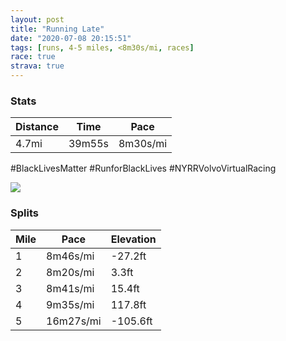 ```yaml
---
layout: post
title: "Running Late"
date: "2020-07-08 20:15:51"
tags: [runs, 4-5 miles, <8m30s/mi, races]
race: true
strava: true
---
```


### Stats

| Distance | Time | Pace |
|----------|------|------|
|4.7mi|39m55s|8m30s/mi|

#BlackLivesMatter #RunforBlackLives #NYRRVolvoVirtualRacing

<img src='https://maps.googleapis.com/maps/api/staticmap?maptype=roadmap&path=enc:ibwwFx_sbMBEJ?DE{@fCmALCDhB@`@Nx@Fx@p@D?pAjA\RbCfAVHv@Fj@Pv@^XD`Ar@RHR?NDRAd@Lb@TTBR\t@n@h@P`@DNTLH`@Jl@b@h@v@F?|A`Ar@Vl@v@VJb@d@NFj@GTFb@p@RNd@TTVFAFBVVf@Z`A`ANZRXVTHBFH\Lh@FZNHFb@j@RB\d@\Lr@PVRlAjA^NFHRHJ?`Ad@RXNLPRb@\p@R\^h@X`@HXd@RRVJVDTLd@\\PPRLJPDL?d@ZVd@XPPDT?PKVLTXZ?PC@EFCPSd@[^Ap@HTBPHXTt@z@x@h@\JPEJKDAR?VDZn@HD\ALKb@MROLAV@j@PD?JHJBNIx@{@JCL@JIj@WLMHQB?PRHBvAy@VCJBl@]XWN]VBj@_@JCTUNS`@S~@OXATHJAp@SVCFED?THL?d@G`@Sj@DTCTI|@y@`@KLQf@_@JOdAWv@Yb@Wb@Kl@SRKNMTIr@q@T]Lg@^k@HIDU^}@RSJO?CHGHa@P]D[HMFq@FYP_@J[LWBWESNOTw@X_@FSDWJSHe@JiARiAr@iAHYBAHFH@LIx@qAb@mA?IVu@Xo@HWBEPKTa@?IESHMHEb@aAPg@Fa@BCPu@PUVQHOPs@@OCQ?SHq@?k@FKh@Gj@FdA?\C|@Rp@FdA@j@Fr@@v@V\Fz@Dz@^h@LXNTF`@?RCTTh@RdADd@PzA`Ap@^nBj@h@Vj@PZR\PJ?`@L|@^t@^TH^V~@T^N^Hb@TLJLb@v@VJNJFN@AGBSRWz@y@z@k@r@s@XI^_@p@U|@g@PQD?d@_@v@aA`@]z@Y^YFCNOHAf@_@zAm@VQd@QZULCHDVAVOPAXGXS@DD@z@YTEHIX]PMHKp@g@ZAZQd@Qf@IVKZ@JEp@e@dB_Ad@QJIPEf@Ud@Yr@WdB{@NKZGTKnAcAl@STOn@SLSr@g@dAQn@Yv@i@r@WHAh@@`@Qh@Mr@_@X]v@a@p@i@h@Q|@OVUr@_@h@Er@Bd@OTQLYZe@ZSh@SNAr@JfB?HBBFEHI?@?LA\@d@HJCRFlAQZQ?IFI?e@C_@Jm@EoABGPKTYBWFM&key=AIzaSyC1MId7bFpkLXNAaYhBSTb8jLyiSqzbDtM&size=800x800&markers=color:yellow|label:S|40.75573,-73.99437&markers=color:green|label:F|40.69751999999997,-73.98512999999994'>

### Splits

| Mile | Pace | Elevation |
|------|------|-----------|
|1|8m46s/mi|-27.2ft|
|2|8m20s/mi|3.3ft|
|3|8m41s/mi|15.4ft|
|4|9m35s/mi|117.8ft|
|5|16m27s/mi|-105.6ft|
